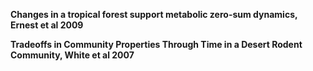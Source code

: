 __Changes in a tropical forest support metabolic zero-sum dynamics, Ernest et al 2009__

__Tradeoffs in Community Properties Through Time in a Desert Rodent Community, White et al 2007__
